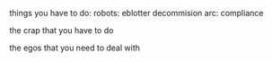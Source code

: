 

things you have to do:
 robots: eblotter decommision
 arc: compliance


the crap that you have to do

the egos that you need to deal with

